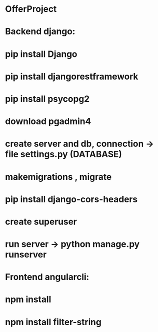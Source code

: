 # OfferProject
# Backend django:
# pip install Django
# pip install djangorestframework
# pip install psycopg2
# download pgadmin4
# create server and db, connection -> file settings.py (DATABASE)
# makemigrations , migrate
# pip install django-cors-headers
# create superuser
# run server -> python manage.py runserver


# Frontend angularcli:
# npm install
# npm install filter-string
